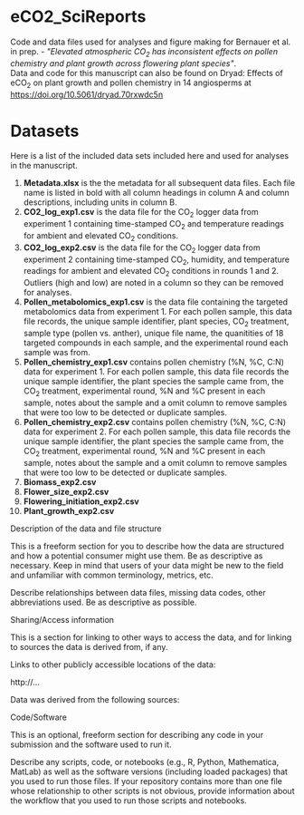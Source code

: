 # eCO2_SciReports
Code and data files used for analyses and figure making for Bernauer et al. in prep. - <i>"Elevated atmospheric CO<sub>2</sub> has inconsistent effects on pollen chemistry and plant growth across flowering plant species"</i>.  
Data and code for this manuscript can also be found on Dryad: Effects of eCO<sub>2</sub> on plant growth and pollen chemistry in 14 angiosperms at <https://doi.org/10.5061/dryad.70rxwdc5n>

# Datasets
Here is a list of the included data sets included here and used for analyses in the manuscript. 

1. <b>Metadata.xlsx</b> is the the metadata for all subsequent data files. Each file name is listed in bold with all column headings in column A and column descriptions, including units in column B. 
2. <b>CO2_log_exp1.csv</b> is the data file for the CO<sub>2</sub> logger data from experiment 1 containing time-stamped CO<sub>2</sub> and temperature readings for ambient and elevated CO<sub>2</sub> conditions. 
3. <b>CO2_log_exp2.csv</b> is the data file for the CO<sub>2</sub> logger data from experiment 2 containing time-stamped CO<sub>2</sub>, humidity, and temperature readings for ambient and elevated CO<sub>2</sub> conditions in rounds 1 and 2. Outliers (high and low) are noted in a column so they can be removed for analyses.  
4. <b>Pollen_metabolomics_exp1.csv</b> is the data file containing the targeted metabolomics data from experiment 1. For each pollen sample, this data file records, the unique sample identifier, plant species, CO<sub>2</sub> treatment, sample type (pollen vs. anther), unique file name, the quanitities of 18 targeted compounds in each sample, and the experimental round each sample was from. 
5. <b>Pollen_chemistry_exp1.csv</b> contains pollen chemistry (%N, %C, C:N) data for experiment 1. For each pollen sample, this data file records the unique sample identifier, the plant species the sample came from, the CO<sub>2</sub> treatment, experimental round, %N and %C present in each sample, notes about the sample and a omit column to remove samples that were too low to be detected or duplicate samples. 
6. <b>Pollen_chemistry_exp2.csv</b> contains pollen chemistry (%N, %C, C:N) data for experiment 2. For each pollen sample, this data file records the unique sample identifier, the plant species the sample came from, the CO<sub>2</sub> treatment, experimental round, %N and %C present in each sample, notes about the sample and a omit column to remove samples that were too low to be detected or duplicate samples. 
7. <b>Biomass_exp2.csv</b>
8. <b>Flower_size_exp2.csv</b>
9. <b>Flowering_initiation_exp2.csv</b>
10. <b>Plant_growth_exp2.csv</b>

Description of the data and file structure

This is a freeform section for you to describe how the data are structured and how a potential consumer might use them. Be as descriptive as necessary. Keep in mind that users of your data might be new to the field and unfamiliar with common terminology, metrics, etc.

Describe relationships between data files, missing data codes, other abbreviations used. Be as descriptive as possible.

Sharing/Access information

This is a section for linking to other ways to access the data, and for linking to sources the data is derived from, if any.

Links to other publicly accessible locations of the data:

http://...

Data was derived from the following sources:

Code/Software

This is an optional, freeform section for describing any code in your submission and the software used to run it.

Describe any scripts, code, or notebooks (e.g., R, Python, Mathematica, MatLab) as well as the software versions (including loaded packages) that you used to run those files. If your repository contains more than one file whose relationship to other scripts is not obvious, provide information about the workflow that you used to run those scripts and notebooks.
